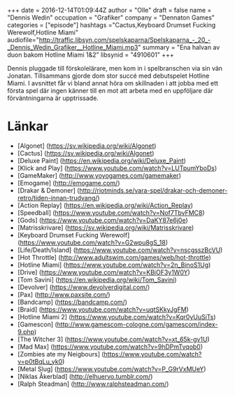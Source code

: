 +++
date = 2016-12-14T01:09:44Z
author = "Olle"
draft = false
name = "Dennis Wedin"
occupation = "Grafiker"
company = "Dennaton Games"
categories = ["episode"]
hashtags ="Cactus,Keyboard Drumset Fucking Werewolf,Hotline Miami"
audiofile="http://traffic.libsyn.com/spelskaparna/Spelskaparna_-_20_-_Dennis_Wedin_Grafiker__Hotline_Miami.mp3"
summary = "Ena halvan av duon bakom Hotline Miami 1&2"
libsynid = "4910601"
+++

Dennis pluggade till förskolelärare, men kom in i spelbranschen via sin
vän Jonatan. Tillsammans gjorde dom stor succé med debutspelet Hotline
Miami. I avsnittet får vi bland annat höra om skillnaden i att jobba med ett första
spel där ingen känner till en mot att arbeta med en uppföljare där
förväntningarna är upptrissade.

# Länkar
* [Algonet] (https://sv.wikipedia.org/wiki/Algonet)
* [Cactus] (https://sv.wikipedia.org/wiki/Algonet)
* [Deluxe Paint] (https://en.wikipedia.org/wiki/Deluxe_Paint)
* [Klick and Play] (https://www.youtube.com/watch?v=LUTpumYboDs)
* [GameMaker] (http://www.yoyogames.com/gamemaker)
* [Emogame] (http://emogame.com/)
* [Drakar & Demoner] (http://riotminds.se/vara-spel/drakar-och-demoner-retro/tiden-innan-trudvang/)
* [Action Replay] (https://en.wikipedia.org/wiki/Action_Replay)
* [Speedball] (https://www.youtube.com/watch?v=Nof7TbvFMC8)
* [Gods] (https://www.youtube.com/watch?v=DaKY87e6j0e)
* [Matrisskrivare] (https://sv.wikipedia.org/wiki/Matrisskrivare)
* [Keyboard Drumset Fucking Werewolf] (https://www.youtube.com/watch?v=G2wpu8gS_18)
* [Life/Death/Island] (https://www.youtube.com/watch?v=nscgsszBcVU)
* [Hot Throttle] (http://www.adultswim.com/games/web/hot-throttle)
* [Hotline Miami] (https://www.youtube.com/watch?v=2n_BinoS1Ug)
* [Drive] (https://www.youtube.com/watch?v=KBiOF3y1W0Y)
* [Tom Savini] (https://en.wikipedia.org/wiki/Tom_Savini)
* [Devolver] (https://www.devolverdigital.com/)
* [Pax] (http://www.paxsite.com/)
* [Bandcamp] (https://bandcamp.com/)
* [Braid] (https://www.youtube.com/watch?v=uqtSKkyJgFM)
* [Hotline Miami 2] (https://www.youtube.com/watch?v=Kqr0yUuSiTs)
* [Gamescon] (http://www.gamescom-cologne.com/gamescom/index-9.php)
* [The Witcher 3] (https://www.youtube.com/watch?v=xt_65k-gv1U)
* [Mad Max] (https://www.youtube.com/watch?v=9hDPmTvqob0)
* [Zombies ate my Neigbours] (https://www.youtube.com/watch?v=p0tBqLu_yk0)
* [Metal Slug] (https://www.youtube.com/watch?v=P_G9rVxMUeY)
* [Niklas Åkerblad] (http://elhuervo.tumblr.com/)
* [Ralph Steadman] (http://www.ralphsteadman.com/)

